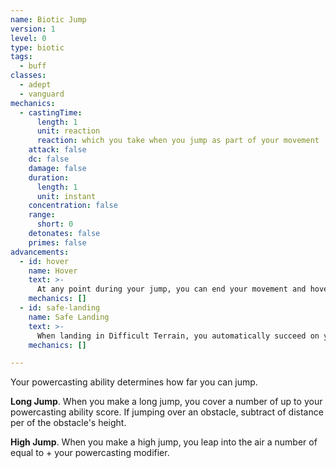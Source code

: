```yaml
---
name: Biotic Jump
version: 1
level: 0
type: biotic
tags:
  - buff
classes:
  - adept
  - vanguard
mechanics:
  - castingTime:
      length: 1
      unit: reaction
      reaction: which you take when you jump as part of your movement
    attack: false
    dc: false
    damage: false
    duration:
      length: 1
      unit: instant
    concentration: false
    range:
      short: 0
    detonates: false
    primes: false
advancements:
  - id: hover
    name: Hover
    text: >-
      At any point during your jump, you can end your movement and hover in place. At the start of your next turn, you float to the ground, taking half your movement for that turn.
    mechanics: []
  - id: safe-landing
    name: Safe Landing
    text: >-
      When landing in Difficult Terrain, you automatically succeed on your Dexterity (Acrobatics) check to remain standing. Additionally, if you would land within an area that causes a Dexterity saving throw, you have advantage on the save.
    mechanics: []

---
```

Your powercasting ability determines how far you can jump.

__Long Jump__. When you make a long jump, you cover a number of <me-distance length="0" /> up to your powercasting ability score. If jumping
over an obstacle, subtract <me-distance length="5" /> of distance per <me-distance length="10" /> of the obstacle's height.

__High Jump__. When you make a high jump, you leap into the air a number of <me-distance length="0" /> equal to <me-distance length="5" numOnly /> + your powercasting modifier.
